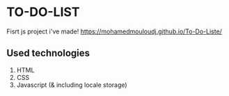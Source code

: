 # TO-DO-LIST
Fisrt js project i've made!
https://mohamedmouloudj.github.io/To-Do-Liste/

## Used technologies
1. HTML
2. CSS
3. Javascript (& including locale storage)
